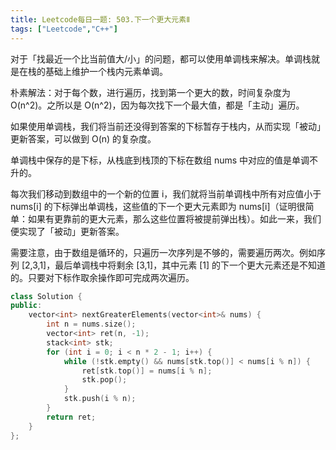 ```yaml
---
title: Leetcode每日一题: 503.下一个更大元素Ⅱ
tags: ["Leetcode","C++"]
---
```


对于「找最近一个比当前值大/小」的问题，都可以使用单调栈来解决。单调栈就是在栈的基础上维护一个栈内元素单调。

朴素解法：对于每个数，进行遍历，找到第一个更大的数，时间复杂度为 O(n^2)。之所以是 O(n^2)，因为每次找下一个最大值，都是「主动」遍历。

如果使用单调栈，我们将当前还没得到答案的下标暂存于栈内，从而实现「被动」更新答案，可以做到 O(n) 的复杂度。

单调栈中保存的是下标，从栈底到栈顶的下标在数组 nums 中对应的值是单调不升的。

每次我们移动到数组中的一个新的位置 i，我们就将当前单调栈中所有对应值小于 nums[i] 的下标弹出单调栈，这些值的下一个更大元素即为 nums[i]（证明很简单：如果有更靠前的更大元素，那么这些位置将被提前弹出栈）。如此一来，我们便实现了「被动」更新答案。

需要注意，由于数组是循环的，只遍历一次序列是不够的，需要遍历两次。例如序列 [2,3,1]，最后单调栈中将剩余 [3,1]，其中元素 [1] 的下一个更大元素还是不知道的。只要对下标作取余操作即可完成两次遍历。

~~~c++
class Solution {
public:
    vector<int> nextGreaterElements(vector<int>& nums) {
        int n = nums.size();
        vector<int> ret(n, -1);
        stack<int> stk;
        for (int i = 0; i < n * 2 - 1; i++) {
            while (!stk.empty() && nums[stk.top()] < nums[i % n]) {
                ret[stk.top()] = nums[i % n];
                stk.pop();
            }
            stk.push(i % n);
        }
        return ret;
    }
};
~~~

